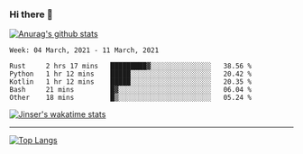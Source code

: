 ### Hi there 👋

[![Anurag's github stats](https://github-readme-stats.vercel.app/api?username=jinserrr&show_icons=true)](https://github.com/anuraghazra/github-readme-stats)


<!--START_SECTION:waka-->
```text
Week: 04 March, 2021 - 11 March, 2021

Rust     2 hrs 17 mins   █████████▓░░░░░░░░░░░░░░░   38.56 % 
Python   1 hr 12 mins    █████░░░░░░░░░░░░░░░░░░░░   20.42 % 
Kotlin   1 hr 12 mins    █████░░░░░░░░░░░░░░░░░░░░   20.35 % 
Bash     21 mins         █▓░░░░░░░░░░░░░░░░░░░░░░░   06.04 % 
Other    18 mins         █▒░░░░░░░░░░░░░░░░░░░░░░░   05.24 % 
```
<!--END_SECTION:waka-->

[![Jinser's wakatime stats](https://github-readme-stats.vercel.app/api/wakatime?username=jinser)](https://github.com/anuraghazra/github-readme-stats)

***

[![Top Langs](https://github-readme-stats.vercel.app/api/top-langs/?username=jinserrr)](https://github.com/anuraghazra/github-readme-stats)
